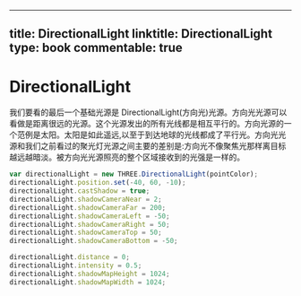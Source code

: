 
---
title: DirectionalLight
linktitle: DirectionalLight
type: book
commentable: true
---

# DirectionalLight

我们要看的最后一个基础光源是 DirectionalLight(方向光)光源。方向光光源可以看做是距离很远的光源。这个光源发出的所有光线都是相互平行的。方向光源的一个范例是太阳。太阳是如此遥远,以至于到达地球的光线都成了平行光。方向光光源和我们之前看过的聚光灯光源之间主要的差别是:方向光不像聚焦光那样离目标越远越暗淡。被方向光光源照亮的整个区域接收到的光强是一样的。

```js
var directionalLight = new THREE.DirectionalLight(pointColor);
directionalLight.position.set(-40, 60, -10);
directionalLight.castShadow = true;
directionalLight.shadowCameraNear = 2;
directionalLight.shadowCameraFar = 200;
directionalLight.shadowCameraLeft = -50;
directionalLight.shadowCameraRight = 50;
directionalLight.shadowCameraTop = 50;
directionalLight.shadowCameraBottom = -50;

directionalLight.distance = 0;
directionalLight.intensity = 0.5;
directionalLight.shadowMapHeight = 1024;
directionalLight.shadowMapWidth = 1024;
```

    